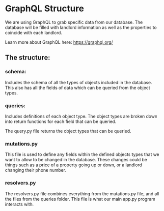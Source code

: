# GraphQL Structure
We are using GraphQL to grab specific data from our database. The database will be filled with landlord information as well as the properties to coincide with each landlord.

Learn more about GraphQL here: https://graphql.org/

## The structure:
### schema:
Includes the schema of all the types of objects included in the database. This also has all the fields of data which can be queried from the object types.

### queries:
Includes definitions of each object type. The object types are broken down into return functions for each field that can be queried.

The query.py file returns the object types that can be queried.

### mutations.py
This file is used to define any fields within the defined objects types that we want to allow to be changed in the database. These changes could be things such as a price of a property going up or down, or a landlord changing their phone number.

### resolvers.py
The resolvers.py file combines everything from the mutations.py file, and all the files from the queries folder. This file is what our main app.py program interacts with.
